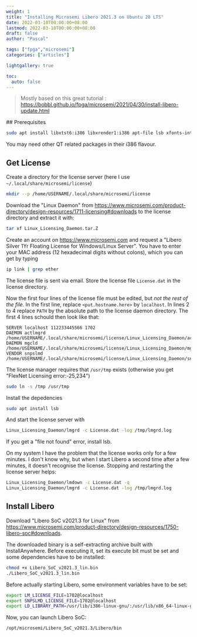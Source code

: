 ```yaml
---
weight: 1
title: "Installing Microsemi Libero 2021.3 on Ubuntu 20 LTS"
date: 2022-03-18T00:00:00+08:00
lastmod: 2022-03-18T00:00:00+08:00
draft: false
author: "Pascal"

tags: ["fpga","microsemi"]
categories: ["articles"]

lightgallery: true

toc:
  auto: false
---
```


> Mostly based on this great tutorial : https://bobbl.github.io/fpga/microsemi/2021/04/30/install-libero-update.html

## Prerequisites

```bash
sudo apt install libxtst6:i386 libxrender1:i386 apt-file lsb xfonts-intl-asian xfonts-intl-chinese xfonts-intl-chinese-big xfonts-intl-japanese xfonts-intl-japanese-big ksh libxft2:i386 libgtk2.0-0:i386 libcanberra-gtk-module:i386 libqt5xdg-dev:i386
```

You may need other QT related packages in their i386 flavour.

## Get License

Create a directory for the license server (here I use ``~/.local/share/microsemi/license``)

```bash
mkdir --p /home/USERNAME/.local/share/microsemi/license
```

Download the "Linux Daemon" from https://www.microsemi.com/product-directory/design-resources/1711-licensing#downloads to the license directory and extract it with:

```bash
tar xf Linux_Licensing_Daemon.tar.Z
```

Create an account on https://www.microsemi.com and request a "Libero Silver 1Yr Floating License for Windows/Linux Server". You have to enter your MAC address (12 hexadecimal digits without colons), which you can get by typing

```bash
ip link | grep ether
```

The license file is sent via email. Store the license file ``License.dat`` in the license directory. 

Now the first four lines of the license file must be edited, but *not the rest of the file*. In the first line, replace ``<put.hostname.here>`` by ``localhost``. In lines 2 to 4 replace ``PATH`` by the absolute path to the license daemon directory. The first 4 lines schould then look like that:

    SERVER localhost 112233445566 1702
    DAEMON actlmgrd /home/USERNAME/.local/share/microsemi/license/Linux_Licensing_Daemon/actlmgrd
    DAEMON mgcld /home/USERNAME/.local/share/microsemi/license/Linux_Licensing_Daemon/mgcld
    VENDOR snpslmd /home/USERNAME/.local/share/microsemi/license/Linux_Licensing_Daemon/snpslmd

The license manager requires that `/usr/tmp` exists (otherwise you get "FlexNet Licensing error:-25,234")

```bash
sudo ln -s /tmp /usr/tmp
```

Install the depedencies

```bash
sudo apt install lsb
```

And start the license server with

```bash
Linux_Licensing_Daemon/lmgrd -c License.dat -log /tmp/lmgrd.log
```

If you get a "file not found" error, install lsb.

On my system I have the problem that the license works only for a few minutes.
I don't know why, but when I start Libero a second time after a few minutes,
it doesn't recognise the license. Stopping and restarting the license server
helps:

```bash
Linux_Licensing_Daemon/lmdown -c License.dat -q
Linux_Licensing_Daemon/lmgrd -c License.dat -log /tmp/lmgrd.log
```

## Install Libero

Download "Libero SoC v2021.3 for Linux" from https://www.microsemi.com/product-directory/design-resources/1750-libero-soc#downloads.

The downloaded binary is a self-extracting archive built with InstallAnywhere. Before executing it, set its execute bit must be set and some dependencies have to be installed:

```bash
chmod +x Libero_SoC_v2021.3_lin.bin
./Libero_SoC_v2021.3_lin.bin
```

Before actually starting Libero, some environment variables have to be set:

```bash
export LM_LICENSE_FILE=1702@localhost
export SNPSLMD_LICENSE_FILE=1702@localhost
export LD_LIBRARY_PATH=/usr/lib/i386-linux-gnu/:/usr/lib/x86_64-linux-gnu/:/usr/lib
```

Now, you can launch Libero SoC:

```bash
/opt/microsemi/Libero_SoC_v2021.3/Libero/bin
```